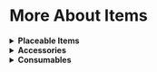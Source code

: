 # More About Items

<details>
<summary><strong>Placeable Items</strong></summary>

<pre>
1. Bonfire (Dark Souls)
   Description: Right-click near the bonfire to open the level-up menu.
   Recipe 1:
       Campfire (standard) × 1
       Iron Broadsword × 1
   Recipe 2:
       Campfire (standard) × 1
       Lead Broadsword × 1
   Crafting Station: Not required
</pre>

</details>

<details>
<summary><strong>Accessories</strong></summary>

<pre>
1. Cloranthy Ring
   Description: Increases stamina regeneration rate by 30%
                Reduces delay before stamina regeneration by 22%
                This ancient ring, engraved with a large green flower, is of unknown origin.
   Dropped by: Giant Tortoise (4%)
</pre>

</details>

<details>
<summary><strong>Consumables</strong></summary>

<pre>
1. Fire Keeper Soul
   Description: Using this item initiates stat redistribution
             Soul of a long-lost Fire Keeper.
             Each Fire Keeper is a corporeal manifestation of her bonfire, and a draw for the humanity which is offered to her.
   Receipt: Purchased from the Dryad in Hardmode (5 Platinum Coins)

2. Humanity
   Description: Use to gain 1 humanity
                This black sprite is called humanity, but little is known about its true nature.
                If the soul is the source of all life, then what distinguishes the humanity we hold within ourselves?
   Dropped by: Any enemy mob (1%). For more details, you can use the Recipe Browser mod
</pre>

</details>


